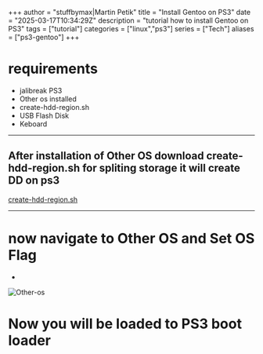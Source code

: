 +++
author = "stuffbymax|Martin Petik"
title = "Install Gentoo on PS3"
date = "2025-03-17T10:34:29Z"
description = "tutorial how to install Gentoo on PS3"
tags = ["tutorial"]
categories = ["linux","ps3"]
series = ["Tech"]
aliases = ["ps3-gentoo"]
+++
# requirements 

- jalibreak PS3
- Other os installed
- create-hdd-region.sh
- USB Flash Disk
- Keboard

----

## After installation of Other OS download create-hdd-region.sh for spliting storage it will create DD on ps3
[create-hdd-region.sh](https://github.com/nevik-xx/create_hdd_region/tree/master)

---

# now navigate to Other OS and Set OS Flag
-
![Other-os](/wiki-blogs/images/tutorials/ps3-gentoo/Other-OS.png)

# Now you will be loaded to PS3 boot loader
 

